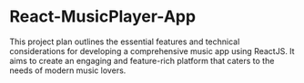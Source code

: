 # React-MusicPlayer-App
This project plan outlines the essential features and technical considerations for developing a comprehensive music app using ReactJS. It aims to create an engaging and feature-rich platform that caters to the needs of modern music lovers.
